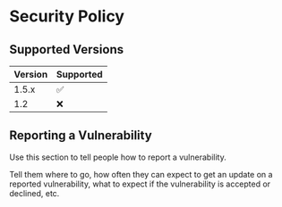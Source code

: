 # Security Policy

## Supported Versions


| Version | Supported          |
| ------- | ------------------ |
| 1.5.x   | :white_check_mark: |
| 1.2     | :x:                |

## Reporting a Vulnerability

Use this section to tell people how to report a vulnerability.

Tell them where to go, how often they can expect to get an update on a
reported vulnerability, what to expect if the vulnerability is accepted or
declined, etc.
